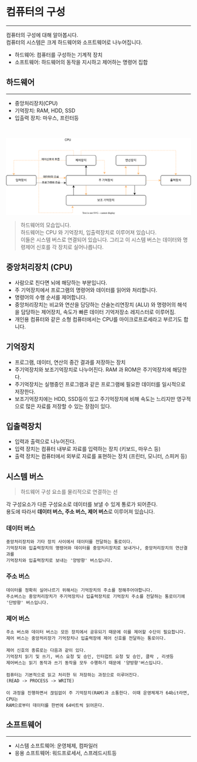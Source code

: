 # 컴퓨터의 구성

---

컴퓨터의 구성에 대해 알아봅시다. <br>
컴퓨터의 시스템은 크게 하드웨어와 소프트웨어로 나누어집니다.

- 하드웨어: 컴퓨터를 구성하는 기계적 장치
- 소프트웨어: 하드웨어의 동작을 지시하고 제어하는 명령어 집합


하드웨어
---
---
- 중앙처리장치(CPU)
- 기억장치: RAM, HDD, SSD
- 입출력 장치: 마우스, 프린터등

<br>

![하드웨어.drawio.svg](https://github.com/hyuk12/cs-study/blob/main/image/하드웨어.drawio.svg)


> 하드웨어의 모습입니다. <br>
> 하드웨어는 CPU 와 기억장치, 입출력장치로 이루어져 있습니다. <br>
> 이들은 시스템 버스로 연결되어 있습니다. 그리고 이 시스템 버스는 데이터와 명령제어 신호를 각 장치로 실어나릅니다.

## 중앙처리장치 (CPU)
- 사람으로 친다면 뇌에 해당하는 부분입니다.
- 주 기억장치에서 프로그램의 명령어와 데이터를 읽어와 처리합니다.
- 명령어의 수행 순서를 제어합니다.
- 중앙처리장치는 비교와 연산을 담당하는 산술논리연장치 (ALU) 와 명령어의 해석을 담당하는 제어장치, 속도가 빠른 데이터 기억저장소 레지스터로 이루어짐.
- 개인용 컴퓨터와 같은 소형 컴퓨터에서는 CPU를 마이크로프로세라고 부르기도 합니다.

## 기억장치
- 프로그램, 데이터, 연산의 중간 결과를 저장하는 장치
- 주기억장치와 보조기억장치로 나누어진다. RAM 과 ROM은 주기억장치에 해당한다.
- 주기억장치는 실행중인 프로그램과 같은 프로그램에 필요한 데이터를 일시적으로 저장한다.
- 보조기억장치에는 HDD, SSD등이 있고 주기억장치에 비해 속도는 느리지만 영구적으로 많은 자료를 저장할 수 있는 장점이 있다.

## 입출력장치
- 입력과 출력으로 나누어진다.
- 입력 장치는 컴퓨터 내부로 자료를 입력하는 장치 (키보드, 마우스 등)
- 출력 장치는 컴퓨터에서 외부로 자료를 표현하는 장치 (프린터, 모니터, 스피커 등)

## 시스템 버스
> 하드웨어 구성 요소를 물리적으로 연결하는 선

각 구성요소가 다른 구성요소로 데이터를 보낼 수 있게 통로가 되어준다. <br>
용도에 따라서 **데이터 버스, 주소 버스, 제어 버스**로 이루어져 있습니다.

### 데이터 버스
~~~
중앙처리장치와 기타 장치 사이에서 데이터를 전달하는 통로이다.
기억장치와 입출력장치의 명령어와 데이터를 중앙처리장치로 보내거나, 중앙처리장치의 연산결과를 
기억장치와 입출력장치로 보내는 '양방향' 버스입니다.
~~~

### 주소 버스
~~~
데이터를 정확히 실어나르기 위해서는 기억장치의 주소를 정해주어야합니다.
주소버스는 중앙처리장치가 주기억장치나 입출력장치로 기억장치 주소를 전달하는 통로이기에 '단방향' 버스입니다.
~~~

### 제어 버스
~~~
주소 버스와 데이터 버스는 모든 장치에서 공유되기 때문에 이를 제어할 수단이 필요합니다.
제어 버스는 중앙처리장가 기억장치나 입출력장에 제어 신호를 전달하는 통로이다.

제어 신호의 종류로는 다음과 같이 있다.
기억장치 읽기 및 쓰기, 버스 요청 및 승인, 인터럽트 요청 및 승인, 클락 , 리셋등
제어버스는 읽기 동작과 쓰기 동작을 모두 수행하기 때문에 '양방향'버스입니다.

컴퓨터는 기본적으로 읽고 처리한 뒤 저장하는 과정으로 이루어진다.
(READ -> PROCESS -> WRITE)

이 과정을 진행하면서 끊임없이 주 기억장치(RAM)과 소통한다. 이때 운영체제가 64bit라면, CPU는
RAM으로부터 데이터를 한번에 64비트씩 읽어온다.
~~~

소프트웨어
---
---
- 시스템 소프트웨어: 운영체제, 컴파일러
- 응용 소프트웨어: 워드프로세서, 스프레드시트등
